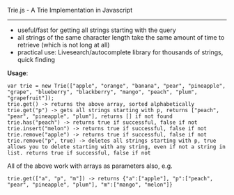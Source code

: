 
Trie.js - A Trie Implementation in Javascript 
_______________________________________________


- useful/fast for getting all strings starting with the query
- all strings of the same character length take the same amount of time to retrieve (which is not long at all)
- practical use: Livesearch/autocomplete library for thousands of strings, quick finding


**Usage**:

    var trie = new Trie(["apple", "orange", "banana", "pear", "pineapple", "grape", "blueberry", "blackberry", "mango", "peach", "plum", "grapefruit"]);
    trie.get() -> returns the above array, sorted alphabetically
    trie.get("p") -> gets all strings starting with p, returns ["peach", "pear", "pineapple", "plum"], returns [] if not found
    trie.has("peach") -> returns true if successful, false if not
    trie.insert("melon") -> returns true if successful, false if not
    trie.remove("apple") -> returns true if successful, false if not
    trie.remove("p", true) -> deletes all strings starting with p, true allows you to delete starting with any string, even if not a string in list. returns true if successful, false if not

All of the above work with arrays as parameters also, e.g. 
    
    trie.get(["a", "p", "m"]) -> returns {"a":["apple"], "p":["peach", "pear", "pineapple", "plum"], "m":["mango", "melon"]}

